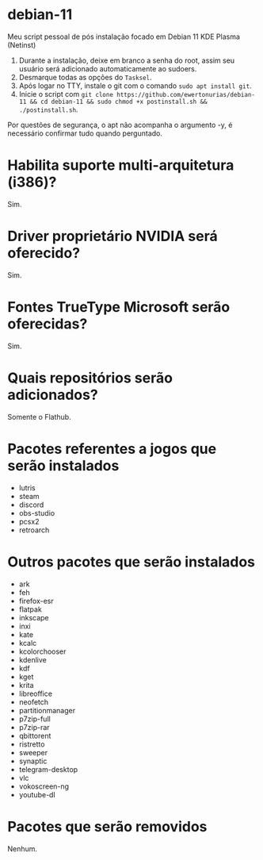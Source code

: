 # debian-11

Meu script pessoal de pós instalação focado em Debian 11 KDE Plasma (Netinst)

1. Durante a instalação, deixe em branco a senha do root, assim seu usuário será adicionado automaticamente ao sudoers.
2. Desmarque todas as opções do `Tasksel`.
3. Após logar no TTY, instale o git com o comando `sudo apt install git`.
4. Inicie o script com `git clone https://github.com/ewertonurias/debian-11 && cd debian-11 && sudo chmod +x postinstall.sh && ./postinstall.sh`.

Por questões de segurança, o apt não acompanha o argumento -y, é necessário confirmar tudo quando perguntado.

# Habilita suporte multi-arquitetura (i386)?
Sim.

# Driver proprietário NVIDIA será oferecido?
Sim.

# Fontes TrueType Microsoft serão oferecidas?
Sim.

# Quais repositórios serão adicionados?
Somente o Flathub.

# Pacotes referentes a jogos que serão instalados
- lutris
- steam
- discord
- obs-studio
- pcsx2
- retroarch

# Outros pacotes que serão instalados
- ark
- feh
- firefox-esr
- flatpak
- inkscape
- inxi
- kate
- kcalc
- kcolorchooser
- kdenlive
- kdf
- kget
- krita
- libreoffice
- neofetch
- partitionmanager
- p7zip-full
- p7zip-rar
- qbittorent
- ristretto
- sweeper
- synaptic
- telegram-desktop
- vlc
- vokoscreen-ng
- youtube-dl

# Pacotes que serão removidos
Nenhum.
